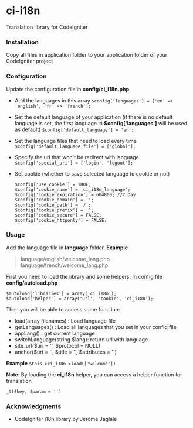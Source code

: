
# ci-i18n
Translation library for CodeIgniter

### Installation
Copy all files in application folder to your application folder of your CodeIgniter project

### Configuration
Update the configuration file in **config/ci_i18n.php**

- Add the languages in this array
``
$config['languages'] = ['en' => 'english', 'fr' => 'french'];
``

- Set the default language of your application (if there is no default language is set, the first language in **$config['languages']** will be used as default)
``
$config['default_language'] = 'en';
``

- Set the language files that need to load every time
``
$config['default_language_file'] = ['global'];
``

- Specify the url that won't be redirect with language
``
$config['special_uri'] = ['login', 'logout'];
``

- Set cookie (whether to save selected language to cookie or not)

    ```
    $config['use_cookie'] = TRUE;
    $config['cookie_name'] = 'ci_i18n_language';
    $config['cookie_expiration'] = 604800; //7 Day
    $config['cookie_domain'] = '';
    $config['cookie_path'] = '/';
    $config['cookie_prefix'] = '';
    $config['cookie_secure'] = FALSE;
    $config['cookie_httponly'] = FALSE;
    ```

### Usage
Add the language file in **language** folder.
**Example**
> language/english/welcome_lang.php
> language/french/welcome_lang.php

First you need to load the library and some helpers.
In config file **config/autoload.php**
```
$autoload['libraries'] = array('ci_i18n');
$autoload['helper'] = array('url', 'cookie', 'ci_i18n');
```

Then you will be able to access some function:

- load(array filenames) : Load language file
- getLanguages() : Load all languages that you set in your config file
- appLang() : get current language
- switchLanguage(string $lang): return url with language
- site_url($uri = '', $protocol = NULL)
- anchor($uri = '', $title = '', $attributes = '')

**Example**
```$this->ci_i18n->load(['welcome'])```

**Note**: By loading the **ci_i18n** helper, you can access a helper function for translation
```
_t($key, $param = '') 
```

### Acknowledgments
- CodeIgniter i18n library by Jérôme Jaglale
